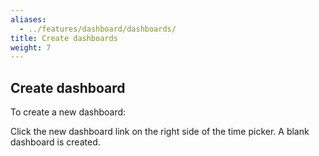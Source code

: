 ```yaml
---
aliases:
  - ../features/dashboard/dashboards/
title: Create dashboards
weight: 7
---
```


## Create dashboard

To create a new dashboard:

Click the new dashboard link on the right side of the time picker. A blank dashboard is created.
